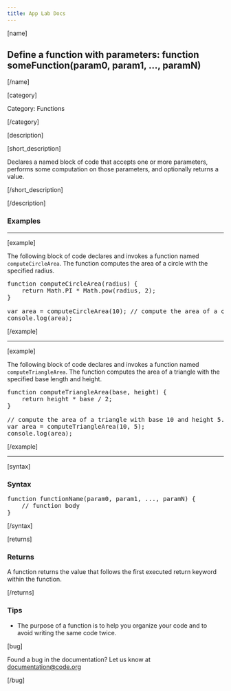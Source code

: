 ```yaml
---
title: App Lab Docs
---
```


[name]

## Define a function with parameters: function someFunction(param0, param1, ..., paramN)

[/name]


[category]

Category: Functions

[/category]

[description]

[short_description]

Declares a named block of code that accepts one or more parameters, performs some computation on those parameters, and optionally returns a value.

[/short_description]

[/description]

### Examples
____________________________________________________

[example]

The following block of code declares and invokes a function named `computeCircleArea`. The function computes the area of a circle with the specified radius.

<pre>
function computeCircleArea(radius) {
    return Math.PI * Math.pow(radius, 2);
}

var area = computeCircleArea(10); // compute the area of a circle with the radius 10
console.log(area);
</pre>

[/example]

____________________________________________________

[example]

The following block of code declares and invokes a function named `computeTriangleArea`. The function computes the area of a triangle with the specified base length and height.

<pre>
function computeTriangleArea(base, height) {
    return height * base / 2;
}

// compute the area of a triangle with base 10 and height 5.
var area = computeTriangleArea(10, 5);
console.log(area);
</pre>

[/example]

____________________________________________________

[syntax]

### Syntax
<pre>
function functionName(param0, param1, ..., paramN) {
    // function body
}
</pre>

[/syntax]

[returns]

### Returns
A function returns the value that follows the first executed return keyword within the function.

[/returns]

### Tips
- The purpose of a function is to help you organize your code and to avoid writing the same code twice.

[bug]

Found a bug in the documentation? Let us know at documentation@code.org

[/bug]
